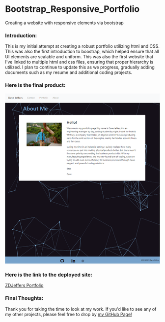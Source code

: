 # Bootstrap_Responsive_Portfolio
Creating a website with responsive elements via bootstrap

### Introduction:
This is my initial attempt at creating a robust portfolio utilizing html and CSS. This was also the first introduction to boostrap, which helped ensure that all UI elements are scalable and uniform. This was also the first website that I've linked to multiple html and css files, ensuring that proper hierarchy is utilized. I plan to continue to update this as we progress, gradually adding documents such as my resume and additional coding projects.

### Here is the final product:
![ZDJeffers Portfolio](https://github.com/zdjeffers/Bootstrap_Responsive_Portfolio/blob/main/Assets/Images/Screenshot%202020-12-07%20223713.png)

### Here is the link to the deployed site:
[ZDJeffers Portfolio](https://zdjeffers.github.io/Bootstrap_Responsive_Portfolio/about.html)

### Final Thoughts:
Thank you for taking the time to look at my work. If you'd like to see any of my other projects, please feel free to drop by [my GitHub Page!](https://github.com/zdjeffers)